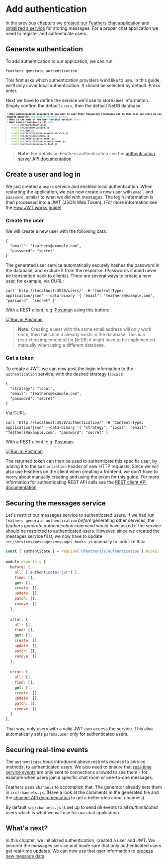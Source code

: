 # Add authentication

In the previous chapters we [created our Feathers chat application](./creating.md) and [initialized a service](./service.md) for storing messages. For a proper chat application we need to register and authenticate users.

## Generate authentication

To add authentication to our application, we can run

```
feathers generate authentication
```

This first asks which authentication providers we'd like to use. In this guide, we'll only cover local authentication. It should be selected by default. Press enter.

Next we have to define the service we'll use to store user information. Simply confirm the default `users`, then the default NeDB database:

![Final Configuration](./assets/authentication.png)

> __Note:__ For details on Feathers authentication see the [authentication server API documentation](../../api/authentication/server.md).

## Create a user and log in

We just created a `users` service and enabled local authentication. When restarting the application, we can now create a new user with `email` and `password`, similar to what we did with messages. The login information is then processed into a JWT (JSON Web Token). (For more information see the [How JWT works guide](../auth/how-jwt-works.md)).

### Create the user

We will create a new user with the following data:

```
{
  "email": "feathers@example.com",
  "password": "secret"
}
```

The generated user service automatically securely hashes the password in the database, and exclude it from the response. (Passwords should never be transmitted back to clients). There are several ways to create a new user, for example, via CURL:

```
curl 'http://localhost:3030/users/' -H 'Content-Type: application/json' --data-binary '{ "email": "feathers@example.com", "password": "secret" }'
```

With a REST client, e.g. [Postman](https://chrome.google.com/webstore/detail/postman/fhbjgbiflinjbdggehcddcbncdddomop?hl=en) using this button:

[![Run in Postman](https://run.pstmn.io/button.svg)](https://app.getpostman.com/run-collection/9668636a9596d1e4a496)

> **Note:** Creating a user with the same email address will only work once, then fail since it already exists in the database. This is a restriction implemented for NeDB; it might have to be implemented manually when using a different database.

### Get a token

To create a JWT, we can now post the login information to the `authentication` service, with the desired strategy (`local`):

```
{
  "strategy": "local",
  "email": "feathers@example.com",
  "password": "secret"
}
```

Via CURL:

```
curl 'http://localhost:3030/authentication/' -H 'Content-Type: application/json' --data-binary '{ "strategy": "local", "email": "feathers@example.com", "password": "secret" }'
```

With a REST client, e.g. [Postman](https://chrome.google.com/webstore/detail/postman/fhbjgbiflinjbdggehcddcbncdddomop?hl=en):

[![Run in Postman](https://run.pstmn.io/button.svg)](https://app.getpostman.com/run-collection/9668636a9596d1e4a496)

The returned token can then be used to authenticate this specific user, by adding it to the `Authorization` header of new HTTP requests. Since we will also use Feathers on the client when creating a frontend, we don't have to worry about manually creating and using the token for this guide. For more information for authenticating REST API calls see the [REST client API documentation](../../api/client/rest.md#authentication).

## Securing the messages service

Let's restrict our messages service to authenticated users. If we had run `feathers generate authentication` *before* generating other services,  the *feathers generate authentication* command would have asked if the service should be restricted to authenticated users. However, since we created the messages service first, we now have to update `src/services/messages/messages.hooks.js` manually to look like this:

```js
const { authenticate } = require('@feathersjs/authentication').hooks;

module.exports = {
  before: {
    all: [ authenticate('jwt') ],
    find: [],
    get: [],
    create: [],
    update: [],
    patch: [],
    remove: []
  },

  after: {
    all: [],
    find: [],
    get: [],
    create: [],
    update: [],
    patch: [],
    remove: []
  },

  error: {
    all: [],
    find: [],
    get: [],
    create: [],
    update: [],
    patch: [],
    remove: []
  }
};
```

That way, only users with a valid JWT can access the service. This also automatically sets `params.user` only for authenticated users.

## Securing real-time events

The `authenticate` hook introduced above restricts _access_ to service methods, to authenticated users. We also need to ensure that [real-time service events](../basics/real-time.md) are only sent to connections allowed to see them - for example when users join a specific chat room or one-to-one messages.

Feathers uses `channels` to accomplish that. The generator already sets them in `src/channels.js`. (Have a look at the comments in the generated file and the [channel API documentation](../../api/channels.md) to get a better idea about channels).

By default `src/channels.js` is set up to send _all_ events to all _authenticated_ users which is what we will use for our chat application.

## What's next?

In this chapter, we initialized authentication, created a user and JWT. We secured the messages service and made sure that only authenticated users get real-time updates. We can now use that user information to [process new message data](./processing.md).
